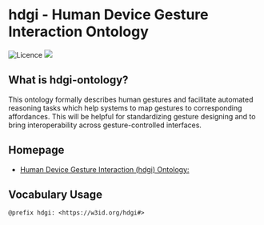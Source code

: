 # hdgi - Human Device Gesture Interaction Ontology

![Licence](https://img.shields.io/github/license/madhawap/human-device-interaction-ontology?style=plastic) ![](https://img.shields.io/github/issues/madhawap/human-device-interaction-ontology?color=yellow&style=plastic)

## What is hdgi-ontology?
This ontology formally describes human gestures and facilitate automated reasoning tasks which help systems to map gestures to corresponding affordances. This will be helpful for standardizing gesture designing and to bring interoperability across gesture-controlled interfaces.

## Homepage

- [Human Device Gesture Interaction (hdgi) Ontology: ](https://madhawap.github.io/human-device-interaction-ontology/v0.1/index-en.html)

## Vocabulary Usage

    @prefix hdgi: <https://w3id.org/hdgi#>
